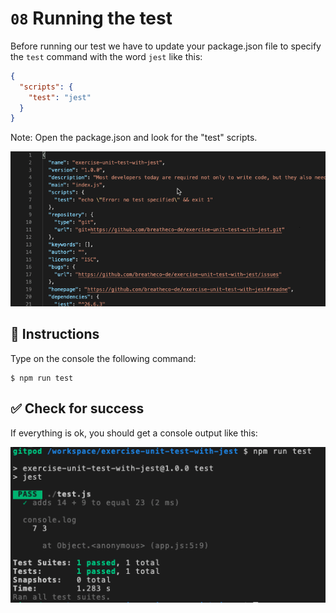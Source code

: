 # `08` Running the test

Before running our test we have to update your package.json file to specify the `test` command with the word `jest` like this:

```json
{
  "scripts": {
    "test": "jest"
  }
}
```

Note: Open the package.json and look for the "test" scripts.

![script test](../../assets/script-test.gif)

## 📝 Instructions

Type on the console the following command:

```
$ npm run test
```

## ✅ Check for success

If everything is ok, you should get a console output like this:

![test success](../../assets/08-test-success.png)